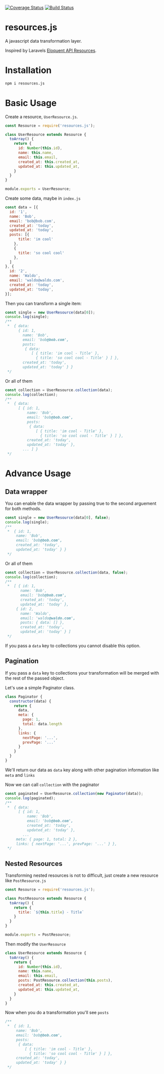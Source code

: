 [![Coverage Status](https://coveralls.io/repos/github/lessworkjs/resources.js/badge.svg?branch=master)](https://coveralls.io/github/lessworkjs/resources.js?branch=master)
[![Build Status](https://travis-ci.org/lessworkjs/resources.js.svg?branch=master)](https://travis-ci.org/lessworkjs/resources.js)


# resources.js
A javascript data transformation layer.

Inspired by Laravels [Eloquent API Resources](https://laravel.com/docs/5.6/eloquent-resources).

# Installation
```bash
npm i resources.js
```

# Basic Usage


Create a resource, `UserResource.js`.

```js
const Resource = require('resources.js');

class UserResource extends Resource {
  toArray() {
    return {
      id: Number(this.id),
      name: this.name,
      email: this.email,
      created_at: this.created_at,
      updated_at: this.updated_at,
    }
  }
}

module.exports = UserResource;
```

Create some data, maybe in `index.js`
```js
const data = [{
  id: '1',
  name: 'Bob',
  email: 'bob@bob.com',
  created_at: 'today',
  updated_at: 'today',
  posts: [{
      title: 'im cool'
    },
    {
      title: 'so cool cool'
    },
  ]
}, {
  id: '2',
  name: 'Waldo',
  email: 'waldo@waldo.com',
  created_at: 'today',
  updated_at: 'today',
}];
```

Then you can transform a single item:
```js 
const single = new UserResource(data[0]);
console.log(single);
/**
 *  { data:
      { id: 1,
        name: 'Bob',
        email: 'bob@bob.com',
        posts:
         { data:
            [ { title: 'im cool - Title' },
              { title: 'so cool cool - Title' } ] },
        created_at: 'today',
        updated_at: 'today' } }
 */
```
Or all of them
```js 
const collection = UserResource.collection(data);
console.log(collection);
/**
 *  { data:
      [ { id: 1,
          name: 'Bob',
          email: 'bob@bob.com',
          posts:
           { data:
              [ { title: 'im cool - Title' },
                { title: 'so cool cool - Title' } ] },
          created_at: 'today',
          updated_at: 'today' },
        ... ] }
 */
```


# Advance Usage
## Data wrapper 
You can enable the data wrapper by passing true to the second arguement for both methods.

```js 
const single = new UserResource(data[0], false);
console.log(single);
/**
 *  { id: 1,
     name: 'Bob',
     email: 'bob@bob.com',
     created_at: 'today',
     updated_at: 'today' } }
 */
```

Or all of them
```js 
const collection = UserResource.collection(data, false);
console.log(collection);
/**
 *  [ { id: 1,
       name: 'Bob',
       email: 'bob@bob.com',
       created_at: 'today',
       updated_at: 'today' },
     { id: 2,
       name: 'Waldo',
       email: 'waldo@waldo.com',
       posts: { data: [] },
       created_at: 'today',
       updated_at: 'today' } ]
 */
```

If you pass a `data` key to  collections you cannot disable this option.


## Pagination 
If you pass a `data` key to collections your transformation will be merged with the rest of the passed object.

Let's use a simple Paginator class.

```js 
class Paginator {
  constructor(data) {
    return {
      data,
      meta: {
        page: 1,
        total: data.length
      },
      links: {
        nextPage: '...',
        prevPage: '...'
      }
    }
  }
}
```

We'll return our data as `data` key along with other pagination information like `meta` and `links`

Now we can call `collection` with the paginator
```js 
const paginated = UserResource.collection(new Paginator(data));
console.log(paginated);
/**
 *  { data:
      [ { id: 1,
          name: 'Bob',
          email: 'bob@bob.com',
          created_at: 'today',
          updated_at: 'today' },
        ...
     meta: { page: 1, total: 2 },
     links: { nextPage: '...', prevPage: '...' } },
 */
```

## Nested Resources
Transforming nested resources is not to difficult, just create a new resource like `PostResource.js`

```js 
const Resource = require('resources.js');

class PostResource extends Resource {
  toArray() {
    return {
      title: `${this.title} - Title`
    }
  }
}

module.exports = PostResource;
```

Then  modify the `UserResource`
```js 
class UserResource extends Resource {
  toArray() {
    return {
      id: Number(this.id),
      name: this.name,
      email: this.email,
      posts: PostResource.collection(this.posts),
      created_at: this.created_at,
      updated_at: this.updated_at,
    }
  }
}
```

Now when you do a transformation you'll see `posts`
```js 
/**
 *  { id: 1,
     name: 'Bob',
     email: 'bob@bob.com',
     posts:
      { data:
         [ { title: 'im cool - Title' },
           { title: 'so cool cool - Title' } ] },
     created_at: 'today',
     updated_at: 'today' } }
 */
```